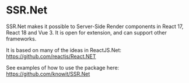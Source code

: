 ﻿SSR.Net
============

SSR.Net makes it possible to Server-Side Render components in React 17, React 18 and Vue 3. It is open for extension, and can support other frameworks. 

It is based on many of the ideas in ReactJS.Net: https://github.com/reactjs/React.NET

See examples of how to use the package here: https://github.com/knowit/SSR.Net
